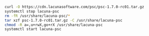 ﻿```sh
curl -O https://cdn.lacunasoftware.com/psc/psc-1.7.0-rc01.tar.gz
systemctl stop lacuna-psc
rm -fR /usr/share/lacuna-psc/*
tar xzf psc-1.7.0-rc01.tar.gz -C /usr/share/lacuna-psc
chmod -R a=,u+rwX,go+rX /usr/share/lacuna-psc
systemctl start lacuna-psc
```
